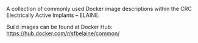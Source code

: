 A collection of commonly used Docker image descriptions within the CRC Electrically Active Implants – ELAINE.

Build images can be found at Docker Hub: https://hub.docker.com/r/sfbelaine/common/
